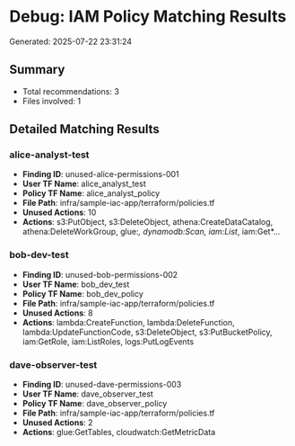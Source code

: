 # Debug: IAM Policy Matching Results

Generated: 2025-07-22 23:31:24

## Summary
- Total recommendations: 3
- Files involved: 1

## Detailed Matching Results

### alice-analyst-test
- **Finding ID**: unused-alice-permissions-001
- **User TF Name**: alice_analyst_test
- **Policy TF Name**: alice_analyst_policy
- **File Path**: infra/sample-iac-app/terraform/policies.tf
- **Unused Actions**: 10
- **Actions**: s3:PutObject, s3:DeleteObject, athena:CreateDataCatalog, athena:DeleteWorkGroup, glue:*, dynamodb:Scan, iam:List*, iam:Get*...

### bob-dev-test
- **Finding ID**: unused-bob-permissions-002
- **User TF Name**: bob_dev_test
- **Policy TF Name**: bob_dev_policy
- **File Path**: infra/sample-iac-app/terraform/policies.tf
- **Unused Actions**: 8
- **Actions**: lambda:CreateFunction, lambda:DeleteFunction, lambda:UpdateFunctionCode, s3:DeleteObject, s3:PutBucketPolicy, iam:GetRole, iam:ListRoles, logs:PutLogEvents

### dave-observer-test
- **Finding ID**: unused-dave-permissions-003
- **User TF Name**: dave_observer_test
- **Policy TF Name**: dave_observer_policy
- **File Path**: infra/sample-iac-app/terraform/policies.tf
- **Unused Actions**: 2
- **Actions**: glue:GetTables, cloudwatch:GetMetricData
